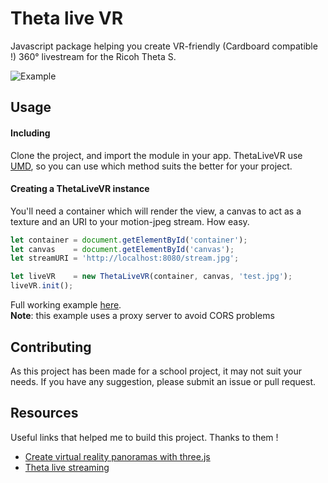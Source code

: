 # Theta live VR
Javascript package helping you create VR-friendly (Cardboard compatible !) 360° livestream
for the Ricoh Theta S.


![Example](https://thumbs.gfycat.com/VariableDampDutchsmoushond-size_restricted.gif)


## Usage
#### Including
Clone the project, and import the module in your app. ThetaLiveVR use [UMD](https://github.com/umdjs/umd), so you can use which method suits the better for your project.


#### Creating a ThetaLiveVR instance
You'll need a container which will render the view, a canvas to act as a texture and an URI to your motion-jpeg stream. How easy.
```js
let container = document.getElementById('container');
let canvas    = document.getElementById('canvas');
let streamURI = 'http://localhost:8080/stream.jpg';

let liveVR    = new ThetaLiveVR(container, canvas, 'test.jpg');
liveVR.init();
```

Full working example [here](example/index.html).  
**Note**: this example uses a proxy server to avoid CORS problems




## Contributing
As this project has been made for a school project, it may not suit your needs.
If you have any suggestion, please submit an issue or pull request.


## Resources
Useful links that helped me to build this project. Thanks to them !  
* [Create virtual reality panoramas with three.js](https://www.gadgetdaily.xyz/create-virtual-reality-panoramas-with-three-js/)  
* [Theta live streaming](https://github.com/ricohapi/video-streaming-sample-app)
